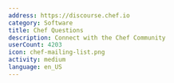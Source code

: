 ```yaml
---
address: https://discourse.chef.io
category: Software
title: Chef Questions
description: Connect with the Chef Community
userCount: 4203
icon: chef-mailing-list.png
activity: medium
language: en_US
---
```

